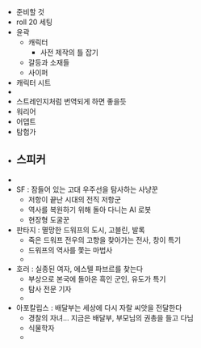 - 준비할 것
- roll 20 세팅
- 윤곽
	- 캐릭터
		- 사전 제작의 틀 잡기
	- 갈등과 소재들
	- 사이퍼
- 캐릭터 시트
-
- 스트레인지처럼 번역되게 하면 좋을듯
- 워리어
- 어뎁트
- 탐험가
- 스피커
	-
-
- SF : 잠들어 있는 고대 우주선을 탐사하는 사냥꾼
	- 저항이 끝난 시대의 전직 저항군
	- 역사를 복원하기 위해 돌아 다니는 AI 로봇
	- 현장형 도굴꾼
- 판타지 : 멸망한 드워프의 도시, 고블린, 발록
	- 죽은 드워프 전우의 고향을 찾아가는 전사, 창이 특기
	- 드워프의 역사를 쫓는 마법사
	-
- 호러 : 실종된 여자, 에스텔 파브르를 찾는다
	- 부상으로 본국에 돌아온 흑인 군인, 유도가 특기
	- 탐사 전문 기자
	-
- 아포칼립스 : 배달부는 세상에 다시 자랄 씨앗을 전달한다
	- 경찰의 자녀... 지금은 배달부, 부모님의 권총을 들고 다님
	- 식물학자
	-